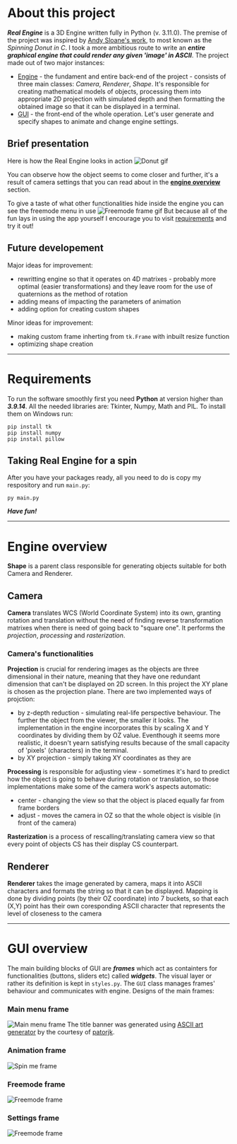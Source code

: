 # About this project
***Real Engine*** is a 3D Engine written fully in Python (v. 3.11.0). The premise of the project was inspired by [Andy Sloane's work](https://www.a1k0n.net/2011/07/20/donut-math.html), to most known as the *Spinning Donut in C*. I took a more ambitious route to write an ***entire graphical engine that could render any given 'image' in ASCII***. The project made out of two major instances:
  - [Engine](#engine-overview) - the fundament and entire back-end of the project - consists of three main classes: *Camera*, *Renderer*, *Shape*. It's responsible for creating mathematical models of objects, processing them into appropriate 2D projection with simulated depth and then formatting the obtained image so that it can be displayed in a terminal.
  - [GUI](#gui-overview) - the front-end of the whole operation. Let's user generate and specify shapes to animate and change engine settings.

## Brief presentation
Here is how the Real Engine looks in action
![Donut gif](documentation/gifs/donut_looped.gif)

You can observe how the object seems to come closer and further, it's a result of camera settings that you can read about in the [**engine overview**](#engine-overview) section.


To give a taste of what other functionalities hide inside the engine you can see the freemode menu in use
![Freemode frame gif](documentation/gifs/freemode_pres.gif)
But because all of the fun lays in using the app yourself I encourage you to visit [requirements](#requirements) and try it out!

## Future developement
Major ideas for improvement:
  - rewritting engine so that it operates on 4D matrixes - probably more optimal (easier transformations) and they leave room for the use of quaternions as the method of rotation
  - adding means of impacting the parameters of animation
  - adding option for creating custom shapes
  
Minor ideas for improvement:
  - making custom frame inherting from `tk.Frame` with inbuilt resize function
  - optimizing shape creation

---
# Requirements
To run the software smoothly first you need **Python** at version higher than ***3.9.14***. All the needed libraries are: Tkinter, Numpy, Math and PIL. To install them on Windows run:
```
pip install tk
pip install numpy
pip install pillow
```
## Taking Real Engine for a spin
After you have your packages ready, all you need to do is copy my respository and run `main.py`:
```
py main.py
```
***Have fun!***

---
# Engine overview
  **Shape** is a parent class responsible for generating objects suitable for both Camera and Renderer. 
  

## Camera
  **Camera** translates WCS (World Coordinate System) into its own, granting rotation and translation without the need of finding reverse transformation matrixes when there is need of going back to "square one". It performs the *projection*, *processing* and *rasterization*. 
### Camera's functionalities

**Projection** is crucial for rendering images as the objects are three dimensional in their nature, meaning that they have one redundant dimension that can't be displayed on 2D screen. In this project the XY plane is chosen as the projection plane. There are two implemented ways of projction:
  - by z-depth reduction - simulating real-life perspective behaviour. The further the object from the viewer, the smaller it looks. The implementation in the engine incorporates this by scaling X and Y coordinates by dividing them by OZ value. Eventhough it seems more realistic, it doesn't yearn satisfying results because of the small capacity of 'pixels' (characters) in the terminal.
  - by XY projection - simply taking XY coordinates as they are
  
**Processing** is responsible for adjusting view - sometimes it's hard to predict how the object is going to behave during rotation or translation, so those implementations make some of the camera work's aspects automatic:
  - center - changing the view so that the object is placed equally far from frame borders
  - adjust - moves the camera in OZ so that the whole object is visible (in front of the camera)
  
  **Rasterization** is a process of rescalling/translating camera view so that every point of objects CS has their display CS counterpart. 

## Renderer
  **Renderer** takes the image generated by camera, maps it into ASCII characters and formats the string so that it can be displayed. Mapping is done by dividing points (by their OZ coordinate) into 7 buckets, so that each (X,Y) point has their own coresponding ASCII character that represents the level of closeness to the camera
  
---
# GUI overview
The main building blocks of GUI are ***frames*** which act as containters for functionalities (buttons, sliders etc) called ***widgets***. The visual layer or rather its definition is kept in `styles.py`. The `GUI` class manages frames' behaviour and communicates with engine. Designs of the main frames:

### Main menu frame
![Main menu frame](documentation/img/main_menu.jpg)
The title banner was generated using [ASCII art generator](https://patorjk.com/software/taag/#p=display&h=0&v=1&f=Broadway&t=Real%20Engine) by the courtesy of [patorjk](https://github.com/patorjk).

### Animation frame
![Spin me frame](documentation/img/spin_me.jpg)

### Freemode frame
![Freemode frame](documentation/img/freemode.jpg)

### Settings frame
![Freemode frame](documentation/img/settings.jpg)
